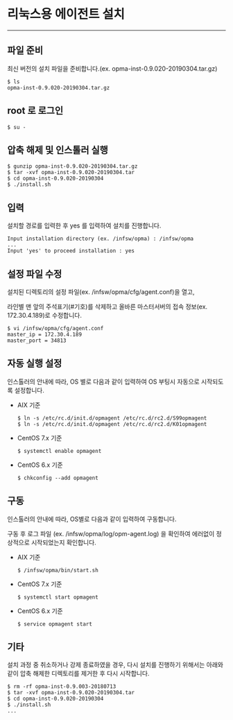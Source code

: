 # 리눅스용 에이전트 설치

---

## 파일 준비

최신 버전의 설치 파일을 준비합니다.(ex. opma-inst-0.9.020-20190304.tar.gz)

```
$ ls
opma-inst-0.9.020-20190304.tar.gz
```

## root 로 로그인

```
$ su -
```

## 압축 해제 및 인스톨러 실행

```
$ gunzip opma-inst-0.9.020-20190304.tar.gz
$ tar -xvf opma-inst-0.9.020-20190304.tar
$ cd opma-inst-0.9.020-20190304
$ ./install.sh
```

## 입력

설치할 경로를 입력한 후 yes 를 입력하여 설치를 진행합니다.

```
Input installation directory (ex. /infsw/opma) : /infsw/opma
...
Input 'yes' to proceed installation : yes
```

## 설정 파일 수정

설치된 디렉토리의 설정 파일(ex. /infsw/opma/cfg/agent.conf)을 열고,

라인별 맨 앞의 주석표기(#기호)를 삭제하고 올바른 마스터서버의 접속 정보(ex. 172.30.4.189)로 수정합니다.

```
$ vi /infsw/opma/cfg/agent.conf
master_ip = 172.30.4.189
master_port = 34813
```

## 자동 실행 설정

인스톨러의 안내에 따라, OS 별로 다음과 같이 입력하여 OS 부팅시 자동으로 시작되도록 설정합니다.

- AIX 기준
  ```
  $ ln -s /etc/rc.d/init.d/opmagent /etc/rc.d/rc2.d/S99opmagent
  $ ln -s /etc/rc.d/init.d/opmagent /etc/rc.d/rc2.d/K01opmagent
  ```

- CentOS 7.x 기준
  ```
  $ systemctl enable opmagent
  ```

- CentOS 6.x 기준
  ```
  $ chkconfig --add opmagent
  ```

## 구동

인스톨러의 안내에 따라, OS별로 다음과 같이 입력하여 구동합니다.

구동 후 로그 파일 (ex. /infsw/opma/log/opm-agent.log) 을 확인하여 에러없이 정상적으로 시작되었는지 확인합니다.

- AIX 기준
  ```
  $ /infsw/opma/bin/start.sh
  ```

- CentOS 7.x 기준
  ```
  $ systemctl start opmagent
  ```

- CentOS 6.x 기준
  ```
  $ service opmagent start
  ```

## 기타

설치 과정 중 취소하거나 강제 종료하였을 경우, 다시 설치를 진행하기 위해서는 아래와 같이 압축 해제한 디렉토리를 제거한 후 다시 시작합니다.

```
$ rm -rf opma-inst-0.9.003-20180713
$ tar -xvf opma-inst-0.9.020-20190304.tar
$ cd opma-inst-0.9.020-20190304
$ ./install.sh
...

